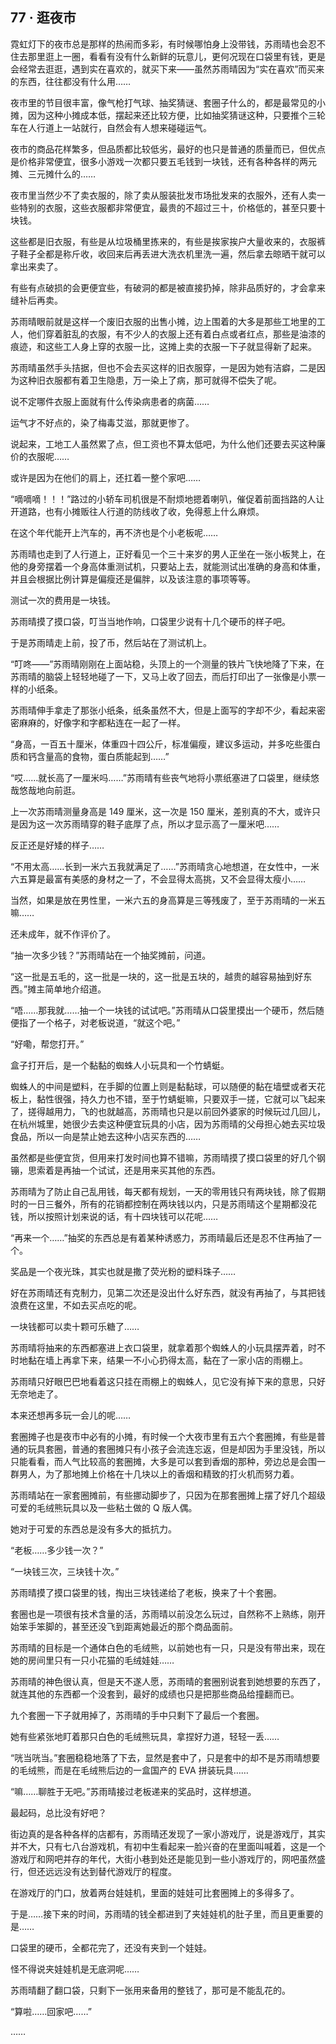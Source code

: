 ## 77 · 逛夜市

霓虹灯下的夜市总是那样的热闹而多彩，有时候哪怕身上没带钱，苏雨晴也会忍不住去那里逛上一圈，看看有没有什么新鲜的玩意儿，更何况现在口袋里有钱，更是会经常去逛逛，遇到实在喜欢的，就买下来——虽然苏雨晴因为“实在喜欢”而买来的东西，往往都没有什么用……

夜市里的节目很丰富，像气枪打气球、抽奖猜谜、套圈子什么的，都是最常见的小摊，因为这种小摊成本低，摆起来还比较方便，比如抽奖猜谜这种，只要推个三轮车在人行道上一站就行，自然会有人想来碰碰运气。

夜市的商品花样繁多，但品质都比较低劣，最好的也只是普通的质量而已，但优点是价格非常便宜，很多小游戏一次都只要五毛钱到一块钱，还有各种各样的两元摊、三元摊什么的……

夜市里当然少不了卖衣服的，除了卖从服装批发市场批发来的衣服外，还有人卖一些特别的衣服，这些衣服都非常便宜，最贵的不超过三十，价格低的，甚至只要十块钱。

这些都是旧衣服，有些是从垃圾桶里拣来的，有些是挨家挨户大量收来的，衣服裤子鞋子全都是称斤收，收回来后再丢进大洗衣机里洗一遍，然后拿去晾晒干就可以拿出来卖了。

有些有点破损的会更便宜些，有破洞的都是被直接扔掉，除非品质好的，才会拿来缝补后再卖。

苏雨晴眼前就是这样一个废旧衣服的出售小摊，边上围着的大多是那些工地里的工人，他们穿着脏乱的衣服，有不少人的衣服上还有着白点或者红点，那些是油漆的痕迹，和这些工人身上穿的衣服一比，这摊上卖的衣服一下子就显得新了起来。

苏雨晴虽然手头拮据，但也不会去买这样的旧衣服穿，一是因为她有洁癖，二是因为这种旧衣服都有着卫生隐患，万一染上了病，那可就得不偿失了呢。

说不定哪件衣服上面就有什么传染病患者的病菌……

运气才不好点的，染了梅毒艾滋，那就更惨了。

说起来，工地工人虽然累了点，但工资也不算太低吧，为什么他们还要去买这种廉价的衣服呢……

或许是因为在他们的肩上，还扛着一整个家吧……

“嘀嘀嘀！！！”路过的小轿车司机很是不耐烦地摁着喇叭，催促着前面挡路的人让开道路，也有小摊贩往人行道的防线收了收，免得惹上什么麻烦。

在这个年代能开上汽车的，再不济也是个小老板呢……

苏雨晴也走到了人行道上，正好看见一个三十来岁的男人正坐在一张小板凳上，在他的身旁摆着一个身高体重测试机，只要站上去，就能测试出准确的身高和体重，并且会根据比例计算是偏瘦还是偏胖，以及该注意的事项等等。

测试一次的费用是一块钱。

苏雨晴摸了摸口袋，叮当当地作响，口袋里少说有十几个硬币的样子吧。

于是苏雨晴走上前，投了币，然后站在了测试机上。

“叮咚——”苏雨晴刚刚在上面站稳，头顶上的一个测量的铁片飞快地降了下来，在苏雨晴的脑袋上轻轻地碰了一下，又马上收了回去，而后打印出了一张像是小票一样的小纸条。

苏雨晴伸手拿走了那张小纸条，纸条虽然不大，但是上面写的字却不少，看起来密密麻麻的，好像字和字都粘连在一起了一样。

“身高，一百五十厘米，体重四十四公斤，标准偏瘦，建议多运动，并多吃些蛋白质和钙含量高的食物，蛋白质能起到……”

“哎……就长高了一厘米吗……”苏雨晴有些丧气地将小票纸塞进了口袋里，继续悠哉悠哉地向前逛。

上一次苏雨晴测量身高是 149 厘米，这一次是 150 厘米，差别真的不大，或许只是因为这一次苏雨晴穿的鞋子底厚了点，所以才显示高了一厘米吧……

反正还是好矮的样子……

“不用太高……长到一米六五我就满足了……”苏雨晴贪心地想道，在女性中，一米六五算是最富有美感的身材之一了，不会显得太高挑，又不会显得太瘦小……

当然，如果是放在男性里，一米六五的身高算是三等残废了，至于苏雨晴的一米五嘛……

还未成年，就不作评价了。

“抽一次多少钱？”苏雨晴站在一个抽奖摊前，问道。

“这一批是五毛的，这一批是一块的，这一批是五块的，越贵的越容易抽到好东西。”摊主简单地介绍道。

“唔……那我就……抽一个一块钱的试试吧。”苏雨晴从口袋里摸出一个硬币，然后随便指了一个格子，对老板说道，“就这个吧。”

“好嘞，帮您打开。”

盒子打开后，是一个黏黏的蜘蛛人小玩具和一个竹蜻蜓。

蜘蛛人的中间是塑料，在手脚的位置上则是黏黏球，可以随便的黏在墙壁或者天花板上，黏性很强，持久力也不错，至于竹蜻蜓嘛，只要双手一搓，它就可以飞起来了，搓得越用力，飞的也就越高，苏雨晴也只是以前回外婆家的时候玩过几回儿，在杭州城里，她很少去卖这种便宜玩具的小店，因为苏雨晴的父母担心她去买垃圾食品，所以一向是禁止她去这种小店买东西的……

虽然都是些便宜货，但用来打发时间也算不错嘛，苏雨晴摸了摸口袋里的好几个钢镚，思索着是再抽一个试试，还是用来买其他的东西。

苏雨晴为了防止自己乱用钱，每天都有规划，一天的零用钱只有两块钱，除了假期时的一日三餐外，所有的花销都控制在两块钱以内，只是苏雨晴这个星期都没花钱，所以按照计划来说的话，有十四块钱可以花呢……

“再来一个……”抽奖的东西总是有着某种诱惑力，苏雨晴最后还是忍不住再抽了一个。

奖品是一个夜光珠，其实也就是撒了荧光粉的塑料珠子……

好在苏雨晴还有克制力，见第二次还是没出什么好东西，就没有再抽了，与其把钱浪费在这里，不如去买点吃的呢。

一块钱都可以卖十颗可乐糖了……

苏雨晴将抽来的东西都塞进上衣口袋里，就拿着那个蜘蛛人的小玩具摆弄着，时不时地黏在墙上再拿下来，结果一不小心扔得太高，黏在了一家小店的雨棚上。

苏雨晴只好眼巴巴地看着这只挂在雨棚上的蜘蛛人，见它没有掉下来的意思，只好无奈地走了。

本来还想再多玩一会儿的呢……

套圈摊子也是夜市中必有的小摊，有时候一个大夜市里有五六个套圈摊，有些是普通的玩具套圈，普通的套圈摊只有小孩子会流连忘返，但是却因为手里没钱，所以只能看看，而人气比较高的套圈摊，大多是可以套到香烟的那种，旁边总是会围一群男人，为了那地摊上价格在十几块以上的香烟和精致的打火机而努力着。

苏雨晴站在一家套圈摊前，有些挪动脚步了，只因为在那套圈摊上摆了好几个超级可爱的毛绒熊玩具以及一些粘土做的 Q 版人偶。

她对于可爱的东西总是没有多大的抵抗力。

“老板……多少钱一次？”

“一块钱三次，三块钱十次。”

苏雨晴摸了摸口袋里的钱，掏出三块钱递给了老板，换来了十个套圈。

套圈也是一项很有技术含量的活，苏雨晴以前没怎么玩过，自然称不上熟练，刚开始笨手笨脚的，甚至还没飞到距离她最近的那个商品面前。

苏雨晴的目标是一个通体白色的毛绒熊，以前她也有一只，只是没有带出来，现在她的房间里只有一只小花猫的毛绒娃娃……

苏雨晴的神色很认真，但是天不遂人愿，苏雨晴的套圈别说套到她想要的东西了，就连其他的东西都一个没套到，最好的成绩也只是把那些商品给撞翻而已。

九个套圈一下子就用掉了，苏雨晴的手中只剩下了最后一个套圈。

她有些紧张地盯着那只白色的毛绒熊玩具，拿捏好力道，轻轻一丢……

“咣当咣当。”套圈稳稳地落了下去，显然是套中了，只是套中的却不是苏雨晴想要的毛绒熊，而是在毛绒熊后边的一盒国产的 EVA 拼装玩具……

“嘛……聊胜于无吧。”苏雨晴接过老板递来的奖品时，这样想道。

最起码，总比没有好吧？

街边真的是各种各样的店都有，苏雨晴还发现了一家小游戏厅，说是游戏厅，其实并不大，只有七八台游戏机，有初中生看起来一脸兴奋的在里面叫喊着，这是一个游戏厅和网吧并存的年代，大街小巷到处还是能见到一些小游戏厅的，网吧虽然盛行，但还远远没有达到替代游戏厅的程度。

在游戏厅的门口，放着两台娃娃机，里面的娃娃可比套圈摊上的多得多了。

于是……接下来的时间，苏雨晴的钱全都进到了夹娃娃机的肚子里，而且更重要的是……

口袋里的硬币，全都花完了，还没有夹到一个娃娃。

怪不得说夹娃娃机是无底洞呢……

苏雨晴翻了翻口袋，只剩下一张用来备用的整钱了，那可是不能乱花的。

“算啦……回家吧……”

……
